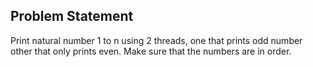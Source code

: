 ## Problem Statement

Print natural number 1 to n using 2 threads, one that prints odd number other that only prints even. Make sure that the numbers are in order.